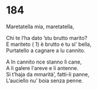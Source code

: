 # 184
  
Maretatella mia, maretatella,  
  
Chi te l‘ha dato ’stu brutto marito?  
E mariteto ( 1) è brutto e tu si' bella,  
Purtatello a cagnare a lu cannito.  
  
A In cannito nce stanno lì cane,  
A li galere l'areve e li antenne.  
Si t’haja da mmarità’, fatti-li panne,  
L’auciello nu’ boia senza penne.  
  

